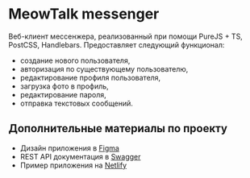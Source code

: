 # MeowTalk messenger

Веб-клиент мессенжера, реализованный при помощи PureJS + TS, PostCSS, Handlebars. Предоставляет следующий функционал:
* создание нового пользователя,
* авторизация по существующему пользователю,
* редактирование профиля пользователя,
* загрузка фото в профиль,
* редактирование пароля,
* отправка текстовых сообщений.

## Дополнительные материалы по проекту

* Дизайн приложения в [Figma](https://www.figma.com/file/A4QBWLps0o5B0vM0t0LdC9/Messenger?node-id=0%3A1)
* REST API документация в [Swagger](https://ya-praktikum.tech/api/v2/swagger/)
* Пример приложения на [Netlify](https://clinquant-torrone-70885c.netlify.app)
